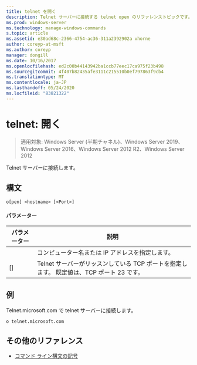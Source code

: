 ```yaml
---
title: telnet を開く
description: Telnet サーバーに接続する telnet open のリファレンストピックです。
ms.prod: windows-server
ms.technology: manage-windows-commands
s.topic: article
ms.assetid: e30ad68c-2366-4754-ac36-311a2392902a vhorne
author: coreyp-at-msft
ms.author: coreyp
manager: dongill
ms.date: 10/16/2017
ms.openlocfilehash: ed2c00b44143942ba1ccb77eec17ca975f23b498
ms.sourcegitcommit: 4f407b82435afe3111c215510b0ef797863f9cb4
ms.translationtype: MT
ms.contentlocale: ja-JP
ms.lasthandoff: 05/24/2020
ms.locfileid: "83821322"
---
```

# <a name="telnet-open"></a>telnet: 開く

> 適用対象: Windows Server (半期チャネル)、Windows Server 2019、Windows Server 2016、Windows Server 2012 R2、Windows Server 2012

Telnet サーバーに接続します。

## <a name="syntax"></a>構文
```
o[pen] <hostname> [<Port>]
```
#### <a name="parameters"></a>パラメーター

| パラメーター  |                                        説明                                         |
|------------|--------------------------------------------------------------------------------------------|
| <hostname> |                         コンピューター名または IP アドレスを指定します。                         |
|  [<Port>]  | Telnet サーバーがリッスンしている TCP ポートを指定します。 既定値は、TCP ポート 23 です。 |

## <a name="examples"></a>例
Telnet.microsoft.com で telnet サーバーに接続します。
```
o telnet.microsoft.com
```
## <a name="additional-references"></a>その他のリファレンス
- [コマンド ライン構文の記号](command-line-syntax-key.md)
